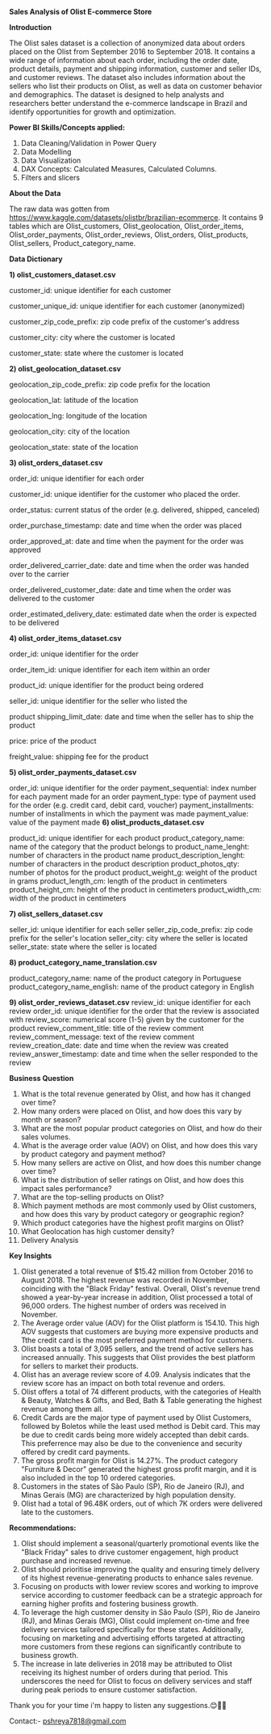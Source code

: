 **Sales Analysis of Olist E-commerce Store**

**Introduction**


The Olist sales dataset is a collection of anonymized data about orders placed on the Olist from September 2016 to September 2018. It contains a wide range of information about each order, including the order date, product details, payment and shipping information, customer and seller IDs, and customer reviews. The dataset also includes information about the sellers who list their products on Olist, as well as data on customer behavior and demographics. The dataset is designed to help analysts and researchers better understand the e-commerce landscape in Brazil and identify opportunities for growth and optimization.

**Power BI Skills/Concepts applied:**

1) Data Cleaning/Validation in Power Query
2) Data Modelling
3) Data Visualization
4) DAX Concepts: Calculated Measures, Calculated Columns.
5) Filters and slicers

**About the Data**


The raw data was gotten from https://www.kaggle.com/datasets/olistbr/brazilian-ecommerce. It contains 9 tables which are Olist_customers, Olist_geolocation, Olist_order_items, Olist_order_payments, Olist_order_reviews, Olist_orders, Olist_products, Olist_sellers, Product_category_name.

**Data Dictionary**


**1) olist_customers_dataset.csv**


customer_id: unique identifier for each customer

customer_unique_id: unique identifier for each customer (anonymized)

customer_zip_code_prefix: zip code prefix of the customer's address

customer_city: city where the customer is located

customer_state: state where the customer is located

**2)	olist_geolocation_dataset.csv**


geolocation_zip_code_prefix: zip code prefix for the location

geolocation_lat: latitude of the location

geolocation_lng: longitude of the location

geolocation_city: city of the location

geolocation_state: state of the location


**3)	olist_orders_dataset.csv**

order_id: unique identifier for each order

customer_id: unique identifier for the customer who placed the order.

order_status: current status of the order (e.g. delivered, shipped, canceled)

order_purchase_timestamp: date and time when the order was placed

order_approved_at: date and time when the payment for the order was approved

order_delivered_carrier_date: date and time when the order was handed over to the carrier

order_delivered_customer_date: date and time when the order was delivered to the customer

order_estimated_delivery_date: estimated date when the order is expected to be delivered


**4)	olist_order_items_dataset.csv**

order_id: unique identifier for the order

order_item_id: unique identifier for each item within an order

product_id: unique identifier for the product being ordered

seller_id: unique identifier for the seller who listed the

product shipping_limit_date: date and time when the seller has to ship the product

price: price of the product

freight_value: shipping fee for the product


**5)	olist_order_payments_dataset.csv**

order_id: unique identifier for the order
payment_sequential: index number for each payment made for an order
payment_type: type of payment used for the order (e.g. credit card, debit card, voucher)
payment_installments: number of installments in which the payment was made
payment_value: value of the payment made
**6)	olist_products_dataset.csv**

product_id: unique identifier for each product
product_category_name: name of the category that the product belongs to
product_name_lenght: number of characters in the product name
product_description_lenght: number of characters in the product description
product_photos_qty: number of photos for the product
product_weight_g: weight of the product in grams
product_length_cm: length of the product in centimeters
product_height_cm: height of the product in centimeters
product_width_cm: width of the product in centimeters

**7)	olist_sellers_dataset.csv**

seller_id: unique identifier for each seller
seller_zip_code_prefix: zip code prefix for the seller's location
seller_city: city where the seller is located
seller_state: state where the seller is located

**8)	product_category_name_translation.csv**

product_category_name: name of the product category in Portuguese
product_category_name_english: name of the product category in English

**9)	olist_order_reviews_dataset.csv**
review_id: unique identifier for each review
order_id: unique identifier for the order that the review is associated with
review_score: numerical score (1-5) given by the customer for the product
review_comment_title: title of the review comment
review_comment_message: text of the review comment
review_creation_date: date and time when the review was created
review_answer_timestamp: date and time when the seller responded to the review

**Business Question**
1) What is the total revenue generated by Olist, and how has it changed over time?
2) How many orders were placed on Olist, and how does this vary by month or season?
3) What are the most popular product categories on Olist, and how do their sales volumes.
4) What is the average order value (AOV) on Olist, and how does this vary by product category and payment method?
5) How many sellers are active on Olist, and how does this number change over time?
6) What is the distribution of seller ratings on Olist, and how does this impact sales performance?
7) What are the top-selling products on Olist?
8) Which payment methods are most commonly used by Olist customers, and how does this vary by product category or geographic region?
9) Which product categories have the highest profit margins on Olist?
10) What Geolocation has high customer density?
11) Delivery Analysis

**Key Insights**
 1) Olist generated a total revenue of $15.42 million from October 2016 to August 2018. The highest revenue was recorded in November, coinciding with the "Black Friday" 
 festival. Overall, Olist's revenue trend showed a year-by-year increase in addition, Olist processed a total of 96,000 orders. The highest number of orders was received in 
 November.
2) The Average order value (AOV) for the Olist platform is 154.10. This high AOV suggests that customers are buying more expensive products and Tthe credit card is the most preferred payment method for customers.
3) Olist boasts a total of 3,095 sellers, and the trend of active sellers has increased annually. This suggests that Olist provides the best platform for sellers to market their products.
4) Olist has an average review score of 4.09. Analysis indicates that the review score has an impact on both total revenue and orders.
5) Olist offers a total of 74 different products, with the categories of Health & Beauty, Watches & Gifts, and Bed, Bath & Table generating the highest revenue among them all.
6) Credit Cards are the major type of payment used by Olist Customers, followed by Boletos while the least used method is Debit card. This may be due to credit cards being more widely accepted than debit cards. This preferrence may also be due to the convenience and security offered by credit card payments.
7) The gross profit margin for Olist is 14.27%. The product category "Furniture & Decor" generated the highest gross profit margin, and it is also included in the top 10 ordered categories.
8) Customers in the states of São Paulo (SP), Rio de Janeiro (RJ), and Minas Gerais (MG) are characterized by high population density.
9) Olist had a total of 96.48K orders, out of which 7K orders were delivered late to the customers.

**Recommendations:**
1) Olist should implement a seasonal/quarterly promotional events like the "Black Friday" sales to drive customer engagement, high product purchase and increased revenue.
2) Olist should prioritise improving the quality and ensuring timely delivery of its highest revenue-generating products to enhance sales revenue.
3) Focusing on products with lower review scores and working to improve service according to customer feedback can be a strategic approach for earning higher profits and fostering business growth.
4) To leverage the high customer density in São Paulo (SP), Rio de Janeiro (RJ), and Minas Gerais (MG), Olist could implement on-time and free delivery services tailored specifically for these states. Additionally, focusing on marketing and advertising efforts targeted at attracting more customers from these regions can significantly contribute to business growth.
5) The increase in late deliveries in 2018 may be attributed to Olist receiving its highest number of orders during that period. This underscores the need for Olist to focus on delivery services and staff during peak periods to ensure customer satisfaction.

Thank you for your time i'm happy to listen any suggestions.😊👩‍💻

Contact:- pshreya7818@gmail.com






   





